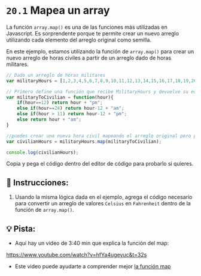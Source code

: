 # `20.1` Mapea un array

La función `array.map()` es una de las funciones más utilizadas en Javascript. Es sorprendente porque te permite crear un nuevo arreglo utilizando cada elemento del arreglo original como semilla.

En este ejemplo, estamos utilizando la función de `array.map()` para crear un nuevo arreglo de horas civiles a partir de un arreglo dado de horas militares.

```js
// Dado un arreglo de horas militares
var militaryHours = [1,2,3,4,5,6,7,8,9,10,11,12,13,14,15,16,17,18,19,20,21,22,23,24];

// Primero define una función que recibe MilitaryHours y devuelve su equivalente en tiempo civil
var militaryToCivilian = function(hour){
	if(hour==12) return hour + "pm";
	else if(hour==24) return hour-12 + "am";
	else if(hour > 11) return hour-12 + "pm";
	else return hour + "am";
}

//puedes crear una nueva hora civil mapeando el arreglo original pero pasando la función militaryToCivilian a la función map
var civilianHours = militaryHours.map(militaryToCivilian);

console.log(civilianHours);
```

Copia y pega el código dentro del editor de código para probarlo si quieres.

## 📝 Instrucciones:

1. Usando la misma lógica dada en el ejemplo, agrega el código necesario para convertir un arreglo de valores `Celsius` en `Fahrenheit` dentro de la función de `array.map()`.

## 💡 Pista:

+ Aquí hay un video de 3:40 min que explica la función del map:

https://www.youtube.com/watch?v=hfYa4ugeyuc&t=32s

+ Este video puede ayudarte a comprender mejor [la función map](https://www.loom.com/share/bb0aa485cc334afbb8ff6ef1d9c6ac5b) 